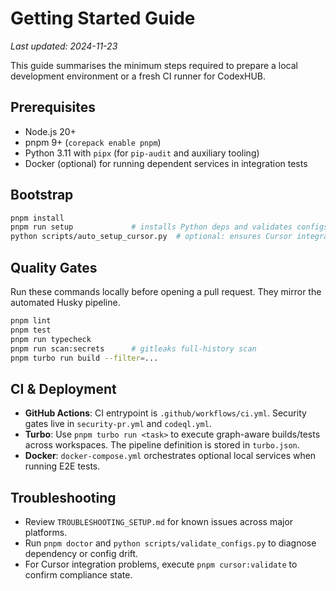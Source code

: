 # Getting Started Guide

_Last updated: 2024-11-23_

This guide summarises the minimum steps required to prepare a local development environment or a
fresh CI runner for CodexHUB.

## Prerequisites

- Node.js 20+
- pnpm 9+ (`corepack enable pnpm`)
- Python 3.11 with `pipx` (for `pip-audit` and auxiliary tooling)
- Docker (optional) for running dependent services in integration tests

## Bootstrap

```bash
pnpm install
pnpm run setup             # installs Python deps and validates configs
python scripts/auto_setup_cursor.py  # optional: ensures Cursor integration
```

## Quality Gates

Run these commands locally before opening a pull request. They mirror the automated Husky pipeline.

```bash
pnpm lint
pnpm test
pnpm run typecheck
pnpm run scan:secrets      # gitleaks full-history scan
pnpm turbo run build --filter=...
```

## CI & Deployment

- **GitHub Actions**: CI entrypoint is `.github/workflows/ci.yml`. Security gates live in
  `security-pr.yml` and `codeql.yml`.
- **Turbo**: Use `pnpm turbo run <task>` to execute graph-aware builds/tests across workspaces. The
  pipeline definition is stored in `turbo.json`.
- **Docker**: `docker-compose.yml` orchestrates optional local services when running E2E tests.

## Troubleshooting

- Review `TROUBLESHOOTING_SETUP.md` for known issues across major platforms.
- Run `pnpm doctor` and `python scripts/validate_configs.py` to diagnose dependency or config
  drift.
- For Cursor integration problems, execute `pnpm cursor:validate` to confirm compliance state.
